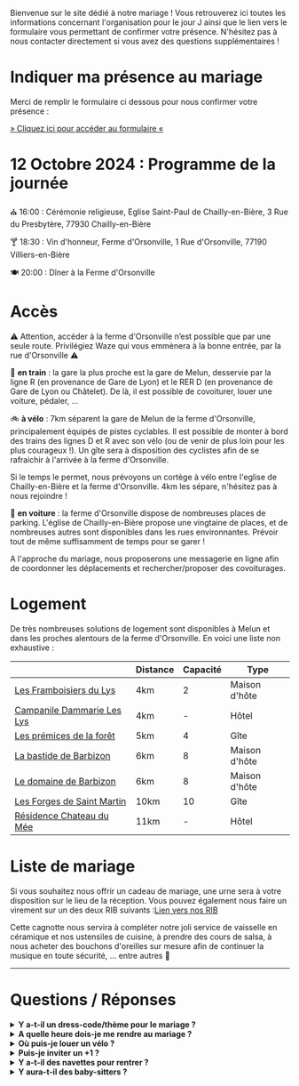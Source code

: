 <link href="style.css" rel="stylesheet">

Bienvenue sur le site dédié à notre mariage ! Vous retrouverez ici toutes les informations concernant l'organisation pour le jour J ainsi que le lien vers le formulaire vous permettant de confirmer votre présence. N'hésitez pas à nous contacter directement si vous avez des questions supplémentaires !

# Indiquer ma présence au mariage

Merci de remplir le formulaire ci dessous pour nous confirmer votre présence : 

<a class="center" href="https://framaforms.org/madeline-et-etienne-se-marient-1712655277">» Cliquez ici pour accéder au formulaire «</a>

# 12 Octobre 2024 : Programme de la journée 

⛪️ 16:00 : Cérémonie religieuse, Eglise Saint-Paul de Chailly-en-Bière, 3 Rue du Presbytère, 77930 Chailly-en-Bière

🍸 18:30 : Vin d'honneur, Ferme d'Orsonville, 1 Rue d'Orsonville, 77190 Villiers-en-Bière

 🍽 20:00 : Dîner à la Ferme d'Orsonville

# Accès

⚠️ Attention, accéder à la ferme d'Orsonville n’est possible que par une seule route. Privilégiez Waze qui vous emmènera à la bonne entrée, par la rue d'Orsonville ⚠️

🚋 **en train** : la gare la plus proche est la gare de Melun, desservie par la ligne R (en provenance de Gare de Lyon) et le RER D (en provenance de Gare de Lyon ou Châtelet). De là, il est possible de covoiturer, louer une voiture, pédaler, ... 

🚲 **à vélo** : 7km séparent la gare de Melun de la ferme d'Orsonville, principalement équipés de pistes cyclables. Il est possible de monter à bord des trains des lignes D et R avec son vélo (ou de venir de plus loin pour les plus courageux !). Un gîte sera à disposition des cyclistes afin de se rafraichir à l'arrivée à la ferme d'Orsonville. 

Si le temps le permet, nous prévoyons un cortège à vélo entre l'eglise de Chailly-en-Bière et la ferme d'Orsonville. 4km les sépare, n'hésitez pas à nous rejoindre !

🚗 **en voiture** : la ferme d'Orsonville dispose de nombreuses places de parking. L'église de Chailly-en-Bière propose une vingtaine de places, et de nombreuses autres sont disponibles dans les rues environnantes. Prévoir tout de même suffisamment de temps pour se garer !

A l'approche du mariage, nous proposerons une messagerie en ligne afin de coordonner les déplacements et rechercher/proposer des covoiturages. 

# Logement

De très nombreuses solutions de logement sont disponibles à Melun et dans les proches alentours de la ferme d'Orsonville. En voici une liste non exhaustive : 

| | **Distance** | **Capacité**|**Type**|
| ----------- | ----------- |----------- |----------- |
| [Les Framboisiers du Lys](https://www.chambres-hotes.fr/chambres-hotes_les-framboisiers-du-lys_dammarie-les-lys_42861.htm) | 4km |2| Maison d'hôte|
| [Campanile Dammarie Les Lys](https://melun-sud-dammarie-les-lys.campanile.com/fr-fr/#L'H%C3%B4tel) | 4km |-| Hôtel|
| [Les prémices de la forêt](https://www.gites-de-france.com/fr/ile-de-france/seine-et-marne/les-premices-de-la-foret-77g10240?from=2024-10-12&to=2024-10-13&adults=2&children=0&infants=0) | 5km |4| Gîte|
| [La bastide de Barbizon](https://www.labastidebarbizon.fr/nos-chambres) | 6km |8| Maison d'hôte|
| [Le domaine de Barbizon](https://www.chambres-hotes.fr/chambres-hotes_le-domaine-de-barbizon_saint-martin-en-biere_h2168247.htm) | 6km |8| Maison d'hôte|
| [Les Forges de Saint Martin](https://www.gites-de-france.com/fr/ile-de-france/seine-et-marne/les-forges-de-saint-martin-77g194?adults=2&children=0&infants=0) | 10km  | 10 | Gîte|
| [Résidence Chateau du Mée](https://www.rcdm.fr/fr/) | 11km  | - | Hôtel|

# Liste de mariage

Si vous souhaitez nous offrir un cadeau de mariage, une urne sera à votre disposition sur le lieu de la réception. Vous pouvez également nous faire un virement sur un des deux RIB suivants :[Lien vers nos RIB](https://drive.google.com/drive/folders/1HPk02tV3MT4r2oPQ4xR8Ho3P3A6JIk-H?usp=drive_link) 
 
Cette cagnotte nous servira à compléter notre joli service de vaisselle en céramique et nos ustensiles de cuisine, à prendre des cours de salsa, à nous acheter des bouchons d'oreilles sur mesure afin de continuer la musique en toute sécurité, ... entre autres 🙂

---

# Questions / Réponses

 <details>
<summary> <strong> Y a-t-il un dress-code/thème pour le mariage ?</strong> </summary>
   <br>
Non, il n’y a pas de thème spécifique, toutes les couleurs sont les bienvenues. <br>
 <br>

</details>

 <details>
<summary> <strong>A quelle heure dois-je me rendre au mariage ?</strong> </summary>
   <br>
La cérémonie commence à 16h, rendez-vous à 15h45 devant l'église de Chailly-en-Bière. <br>
 <br>

</details>

<details>
  <summary><strong>Où puis-je louer un vélo ?</strong></summary>
  <br>
  Vous souhaitez rejoindre le cortège à vélo mais ne possédez pas de monture ? Vous pouvez louer un vélo à proximité de la gare de Melun (contacter <a href="https://melivelo.melunvaldeseine.fr/accueil">Mélivélo Melun</a>). Quelques vélos sont également disponibles à la ferme d'Orsonville, si vous êtes intéressés, n'hésitez pas à nous le signaler.  <br>
  <br>
</details>

 <details>
<summary><strong>Puis-je inviter un +1 ?</strong></summary>
   <br>
   Malheureusement ce n’est pas possible. Notre lieu de mariage peut accueillir un nombre limité de personnes pour le dîner, donc nous ne pouvons pas accepter de +1. Merci pour votre compréhension ! <br>
 <br>

</details>


  
<details>
<summary> <strong>Y a-t-il des navettes pour rentrer ?</strong></summary>
  <br>
Il n’y aura pas de taxi-navettes à disposition, mais Melun et ses environs sont bien desservis en taxi et Uber. <br>
 <br>

</details>

<details>
<summary> <strong>Y aura-t-il des baby-sitters ?</strong> </summary>
  <br>
Deux baby-sitters sur place permettront aux petits et aux grands de profiter au maximum de la soirée. <br>
 <br>

</details>

